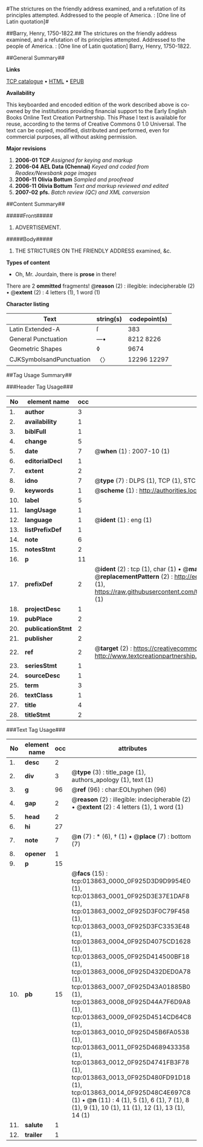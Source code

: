 #The strictures on the friendly address examined, and a refutation of its principles attempted. Addressed to the people of America. : [One line of Latin quotation]#

##Barry, Henry, 1750-1822.##
The strictures on the friendly address examined, and a refutation of its principles attempted. Addressed to the people of America. : [One line of Latin quotation]
Barry, Henry, 1750-1822.

##General Summary##

**Links**

[TCP catalogue](http://www.ota.ox.ac.uk/tcp/)  • 
[HTML](http://tei.it.ox.ac.uk/tcp/Texts-HTML/free/N10/N10951.html)  • 
[EPUB](http://tei.it.ox.ac.uk/tcp/Texts-EPUB/free/N10/N10951.epub)

**Availability**

This keyboarded and encoded edition of the
	       work described above is co-owned by the institutions
	       providing financial support to the Early English Books
	       Online Text Creation Partnership. This Phase I text is
	       available for reuse, according to the terms of Creative
	       Commons 0 1.0 Universal. The text can be copied,
	       modified, distributed and performed, even for
	       commercial purposes, all without asking permission.

**Major revisions**

1. __2006-01__ __TCP__ *Assigned for keying and markup*
1. __2006-04__ __AEL Data (Chennai)__ *Keyed and coded from Readex/Newsbank page images*
1. __2006-11__ __Olivia Bottum__ *Sampled and proofread*
1. __2006-11__ __Olivia Bottum__ *Text and markup reviewed and edited*
1. __2007-02__ __pfs.__ *Batch review (QC) and XML conversion*

##Content Summary##

#####Front#####

1. ADVERTISEMENT.

#####Body#####

1. THE STRICTURES ON THE FRIENDLY ADDRESS examined, &c.

**Types of content**

  * Oh, Mr. Jourdain, there is **prose** in there!

There are 2 **ommitted** fragments! 
 @__reason__ (2) : illegible: indecipherable (2)  •  @__extent__ (2) : 4 letters (1), 1 word (1)

**Character listing**


|Text|string(s)|codepoint(s)|
|---|---|---|
|Latin Extended-A|ſ|383|
|General Punctuation|—•|8212 8226|
|Geometric Shapes|◊|9674|
|CJKSymbolsandPunctuation|〈〉|12296 12297|

##Tag Usage Summary##

###Header Tag Usage###

|No|element name|occ|attributes|
|---|---|---|---|
|1.|__author__|3||
|2.|__availability__|1||
|3.|__biblFull__|1||
|4.|__change__|5||
|5.|__date__|7| @__when__ (1) : 2007-10 (1)|
|6.|__editorialDecl__|1||
|7.|__extent__|2||
|8.|__idno__|7| @__type__ (7) : DLPS (1), TCP (1), STC (2), NOTIS (1), IMAGE-SET (1), EVANS-CITATION (1)|
|9.|__keywords__|1| @__scheme__ (1) : http://authorities.loc.gov/ (1)|
|10.|__label__|5||
|11.|__langUsage__|1||
|12.|__language__|1| @__ident__ (1) : eng (1)|
|13.|__listPrefixDef__|1||
|14.|__note__|6||
|15.|__notesStmt__|2||
|16.|__p__|11||
|17.|__prefixDef__|2| @__ident__ (2) : tcp (1), char (1)  •  @__matchPattern__ (2) : ([0-9\-]+):([0-9IVX]+) (1), (.+) (1)  •  @__replacementPattern__ (2) : http://eebo.chadwyck.com/downloadtiff?vid=$1&page=$2 (1), https://raw.githubusercontent.com/textcreationpartnership/Texts/master/tcpchars.xml#$1 (1)|
|18.|__projectDesc__|1||
|19.|__pubPlace__|2||
|20.|__publicationStmt__|2||
|21.|__publisher__|2||
|22.|__ref__|2| @__target__ (2) : https://creativecommons.org/publicdomain/zero/1.0/ (1), http://www.textcreationpartnership.org/docs/. (1)|
|23.|__seriesStmt__|1||
|24.|__sourceDesc__|1||
|25.|__term__|3||
|26.|__textClass__|1||
|27.|__title__|4||
|28.|__titleStmt__|2||


###Text Tag Usage###

|No|element name|occ|attributes|
|---|---|---|---|
|1.|__desc__|2||
|2.|__div__|3| @__type__ (3) : title_page (1), authors_apology (1), text (1)|
|3.|__g__|96| @__ref__ (96) : char:EOLhyphen (96)|
|4.|__gap__|2| @__reason__ (2) : illegible: indecipherable (2)  •  @__extent__ (2) : 4 letters (1), 1 word (1)|
|5.|__head__|2||
|6.|__hi__|27||
|7.|__note__|7| @__n__ (7) : * (6), † (1)  •  @__place__ (7) : bottom (7)|
|8.|__opener__|1||
|9.|__p__|15||
|10.|__pb__|15| @__facs__ (15) : tcp:013863_0000_0F925D3D9D9954E0 (1), tcp:013863_0001_0F925D3E37E1DAF8 (1), tcp:013863_0002_0F925D3F0C79F458 (1), tcp:013863_0003_0F925D3FC3353E48 (1), tcp:013863_0004_0F925D4075CD1628 (1), tcp:013863_0005_0F925D414500BF18 (1), tcp:013863_0006_0F925D432DED0A78 (1), tcp:013863_0007_0F925D43A01885B0 (1), tcp:013863_0008_0F925D44A7F6D9A8 (1), tcp:013863_0009_0F925D4514CD64C8 (1), tcp:013863_0010_0F925D45B6FA0538 (1), tcp:013863_0011_0F925D4689433358 (1), tcp:013863_0012_0F925D4741FB3F78 (1), tcp:013863_0013_0F925D480FD91D18 (1), tcp:013863_0014_0F925D48C4E697C8 (1)  •  @__n__ (11) : 4 (1), 5 (1), 6 (1), 7 (1), 8 (1), 9 (1), 10 (1), 11 (1), 12 (1), 13 (1), 14 (1)|
|11.|__salute__|1||
|12.|__trailer__|1||
